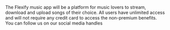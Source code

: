 The Flexify music app will be a platform for music lovers to stream, download and upload songs of their choice. 
All users have unlimited access and will not require any credit card to access the non-premium benefits.
You can follow us on our social media handles